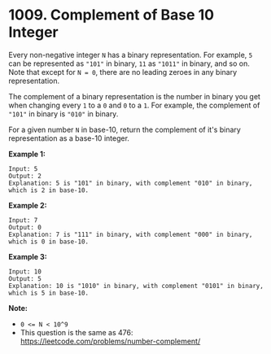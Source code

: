 # 1009. Complement of Base 10 Integer

Every non-negative integer `N` has a binary representation.  For example,
`5` can be represented as `"101"` in binary, `11` as `"1011"` in binary,
and so on.  Note that except for `N = 0`, there are no leading zeroes in
any binary representation.

The complement of a binary representation is the number in binary you
get when changing every `1` to a `0` and `0` to a `1`.  For example,
the complement of `"101"` in binary is `"010"` in binary.

For a given number `N` in base-10, return the complement of it's binary
representation as a base-10 integer.

__Example 1:__

```
Input: 5
Output: 2
Explanation: 5 is "101" in binary, with complement "010" in binary,
which is 2 in base-10.
```

__Example 2:__

```
Input: 7
Output: 0
Explanation: 7 is "111" in binary, with complement "000" in binary,
which is 0 in base-10.
```

__Example 3:__

```
Input: 10
Output: 5
Explanation: 10 is "1010" in binary, with complement "0101" in binary,
which is 5 in base-10.
```

__Note:__

* `0 <= N < 10^9`
* This question is the same as 476: https://leetcode.com/problems/number-complement/

